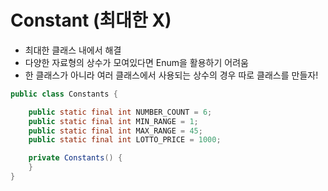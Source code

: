 # Constant (최대한 X)
- 최대한 클래스 내에서 해결
- 다양한 자료형의 상수가 모여있다면 Enum을 활용하기 어려움
- 한 클래스가 아니라 여러 클래스에서 사용되는 상수의 경우 따로 클래스를 만들자!
```java
public class Constants {

    public static final int NUMBER_COUNT = 6;
    public static final int MIN_RANGE = 1;
    public static final int MAX_RANGE = 45;
    public static final int LOTTO_PRICE = 1000;

    private Constants() {
    }
}
```
